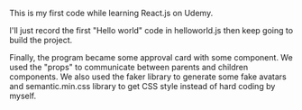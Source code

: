 This is my first code while learning React.js on Udemy.

I'll just record the first "Hello world" code in helloworld.js then keep going to build the project.

Finally, the program became some approval card with some component.
We used the "props" to communicate between parents and children components.
We also used the faker library to generate some fake avatars and semantic.min.css library to get CSS style instead of hard coding by myself.
